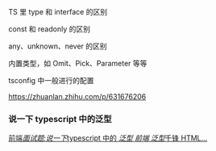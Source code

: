 TS 里 type 和 interface 的区别

const 和 readonly 的区别

any、unknown、never 的区别

内置类型，如 Omit、Pick、Parameter 等等

tsconfig 中一般进行的配置

https://zhuanlan.zhihu.com/p/631676206

### 说一下 typescript 中的泛型

[前端*面试题:说一下*typescript 中的 _泛型_ *前端 泛型*千锋 HTML...](https://www.baidu.com/link?url=41LUTjcc7kOXN7S-BxmLwXyWUajSxzTjY3OfFGLmbkhbgl23Fhjt4QdvqxV38gKPbDEYU7u8hD7vacI1TfanYdqdHWkQC87A1lXX3VuaYWi&wd=&eqid=e3e380c6000eb3710000000664925f35)
